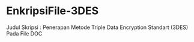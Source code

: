 # EnkripsiFile-3DES
Judul Skripsi : Penerapan Metode Triple Data Encryption Standart (3DES) Pada File DOC
